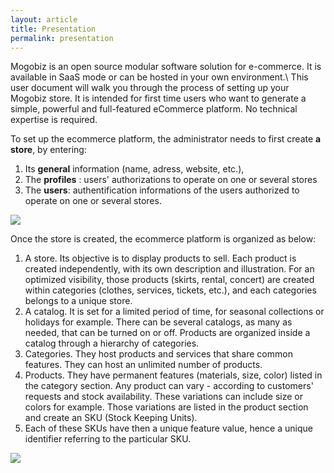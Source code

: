 ```yaml
---
layout: article
title: Presentation
permalink: presentation
---
```

Mogobiz is an open source modular software solution for e-commerce. It is available in SaaS mode or can be hosted in your own environment.\\
This user document will walk you through the process of setting up your Mogobiz store. It is intended for first time users who want to generate a simple, powerful and full-featured eCommerce platform. No technical expertise is required.

To set up the ecommerce platform, the administrator needs to first create **a store**, by entering:

1. Its **general** information (name, adress, website, etc.), 
2. The **profiles** : users' authorizations to operate on one or several stores
3. The **users**:  authentification informations of the users authorized to operate on one or several stores.

<img src="{{ site.baseurl }}/images/presentation/1.png"/>

Once the store is created, the ecommerce platform is organized as below:

1. A store. Its objective is to display products to sell. 
Each product is created independently, with its own description and illustration. For an optimized visibility, those products (skirts, rental, concert) are created within categories (clothes, services, tickets, etc.), and each categories belongs to a unique store. 
2. A catalog. It is set for a limited period of time, for seasonal collections or holidays for example. There can be several catalogs, as many as needed, that can be turned on or off. Products are organized inside a catalog through a hierarchy of categories.
3. Categories. They host products and services that share common features. They can host an unlimited number of products. 
4. Products. They have permanent features (materials, size, color) listed in the category section. Any product can vary - according to customers' requests and stock availability. These variations can include size or colors for example. Those variations are listed in the product section and create an SKU (Stock Keeping Units). 
5. Each of these SKUs have then a unique feature value, hence a unique identifier referring to the particular SKU.

<img src="{{ site.baseurl }}/images/presentation/2.png"/>